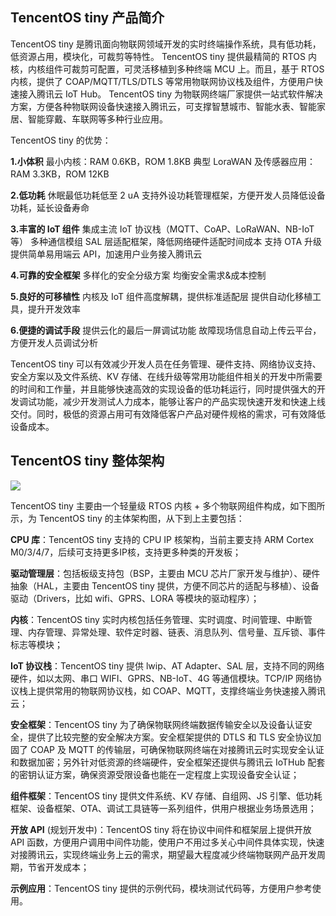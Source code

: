 ## TencentOS tiny 产品简介
TencentOS tiny 是腾讯面向物联网领域开发的实时终端操作系统，具有低功耗，低资源占用，模块化，可裁剪等特性。
TencentOS tiny 提供最精简的 RTOS 内核，内核组件可裁剪可配置，可灵活移植到多种终端 MCU 上。而且，基于 RTOS 内核，提供了 COAP/MQTT/TLS/DTLS 等常用物联网协议栈及组件，方便用户快速接入腾讯云 IoT Hub。
TencentOS tiny 为物联网终端厂家提供一站式软件解决方案，方便各种物联网设备快速接入腾讯云，可支撑智慧城市、智能水表、智能家居、智能穿戴、车联网等多种行业应用。

TencentOS tiny 的优势：

 __1.小体积__ 
最小内核：RAM 0.6KB，ROM 1.8KB
典型 LoraWAN 及传感器应用：RAM 3.3KB，ROM 12KB

 __2.低功耗__ 
休眠最低功耗低至 2 uA
支持外设功耗管理框架，方便开发人员降低设备功耗，延长设备寿命

 __3.丰富的 IoT 组件__ 
集成主流 IoT 协议栈（MQTT、CoAP、LoRaWAN、NB-IoT 等）
多种通信模组 SAL 层适配框架，降低网络硬件适配时间成本
支持 OTA 升级
提供简单易用端云 API，加速用户业务接入腾讯云

 __4.可靠的安全框架__ 
多样化的安全分级方案
均衡安全需求&成本控制

 __5.良好的可移植性__ 
内核及 IoT 组件高度解耦，提供标准适配层
提供自动化移植工具，提升开发效率

 __6.便捷的调试手段__ 
提供云化的最后一屏调试功能
故障现场信息自动上传云平台，方便开发人员调试分析

TencentOS tiny 可以有效减少开发人员在任务管理、硬件支持、网络协议支持、安全方案以及文件系统、KV 存储、在线升级等常用功能组件相关的开发中所需要的时间和工作量，并且能够快速高效的实现设备的低功耗运行，同时提供强大的开发调试功能，减少开发测试人力成本，能够让客户的产品实现快速开发和快速上线交付。同时，极低的资源占用可有效降低客户产品对硬件规格的需求，可有效降低设备成本。

## TencentOS tiny 整体架构


![](./image/introduction/TencentOS_tiny_Architecture.png)

TencentOS tiny 主要由一个轻量级 RTOS 内核 + 多个物联网组件构成，如下图所示，为 TencentOS tiny 的主体架构图，从下到上主要包括：

 __CPU 库__：TencentOS tiny 支持的 CPU IP 核架构，当前主要支持 ARM Cortex M0/3/4/7，后续可支持更多IP核，支持更多种类的开发板；

 __驱动管理层__：包括板级支持包（BSP，主要由 MCU 芯片厂家开发与维护）、硬件抽象（HAL，主要由 TencentOS tiny 提供，方便不同芯片的适配与移植）、设备驱动（Drivers，比如 wifi、GPRS、LORA 等模块的驱动程序）；

 __内核__：TencentOS tiny 实时内核包括任务管理、实时调度、时间管理、中断管理、内存管理、异常处理、软件定时器、链表、消息队列、信号量、互斥锁、事件标志等模块；

 __IoT 协议栈__：TencentOS tiny 提供 lwip、AT Adapter、SAL 层，支持不同的网络硬件，如以太网、串口 WIFI、GPRS、NB-IoT、4G 等通信模块。TCP/IP 网络协议栈上提供常用的物联网协议栈，如 COAP、MQTT，支撑终端业务快速接入腾讯云；

 __安全框架__：TencentOS tiny 为了确保物联网终端数据传输安全以及设备认证安全，提供了比较完整的安全解决方案。安全框架提供的 DTLS 和 TLS 安全协议加固了 COAP 及 MQTT 的传输层，可确保物联网终端在对接腾讯云时实现安全认证和数据加密；另外针对低资源的终端硬件，安全框架还提供与腾讯云 IoTHub 配套的密钥认证方案，确保资源受限设备也能在一定程度上实现设备安全认证；

 __组件框架__：TencentOS tiny 提供文件系统、KV 存储、自组网、JS 引擎、低功耗框架、设备框架、OTA、调试工具链等一系列组件，供用户根据业务场景选用；

 __开放 API__ (规划开发中)：TencentOS tiny 将在协议中间件和框架层上提供开放 API 函数，方便用户调用中间件功能，使用户不用过多关心中间件具体实现，快速对接腾讯云，实现终端业务上云的需求，期望最大程度减少终端物联网产品开发周期，节省开发成本；

 __示例应用__：TencentOS tiny 提供的示例代码，模块测试代码等，方便用户参考使用。

